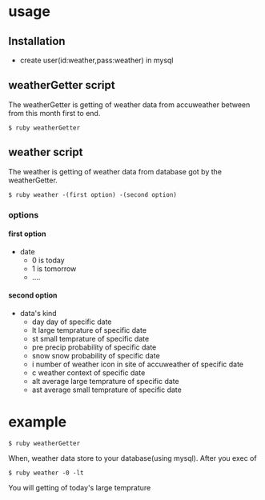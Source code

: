 # usage
## Installation
- create user(id:weather,pass:weather) in mysql
## weatherGetter script
The weatherGetter is getting of weather data from accuweather between from this month first to end.
```
$ ruby weatherGetter
```
## weather script
The weather is getting of weather data from database got by the weatherGetter.
```
$ ruby weather -(first option) -(second option)
```
### options
#### first option
- date
  - 0 is today
  - 1 is tomorrow
  - ....
#### second option
- data's kind
  - day   day of specific date
  - lt    large temprature of specific date
  - st    small temprature of specific date
  - pre   precip probability of specific date
  - snow  snow probability of specific date
  - i     number of weather icon in site of accuweather of specific date
  - c     weather context of specific date
  - alt   average large temprature of specific date
  - ast   average small temprature of specific date

# example
```
$ ruby weatherGetter
```
When, weather data store to your database(using mysql).
After you exec of
```
$ ruby weather -0 -lt
```
You will getting of today's large temprature
